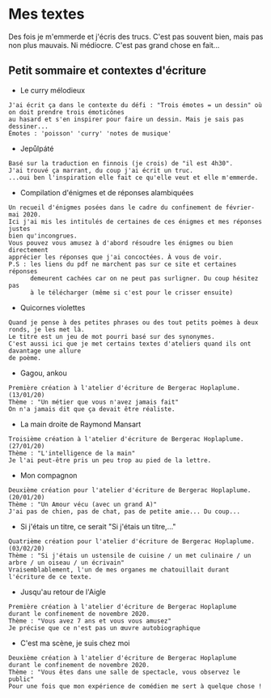 # Mes textes

Des fois je m'emmerde et j'écris des trucs. C'est pas souvent bien, mais pas non plus mauvais. Ni médiocre. C'est pas grand chose en fait...

## Petit sommaire et contextes d'écriture

 - Le curry mélodieux
```
J'ai écrit ça dans le contexte du défi : "Trois émotes = un dessin" où on doit prendre trois émoticônes
au hasard et s'en inspirer pour faire un dessin. Mais je sais pas dessiner...
Émotes : 'poisson' 'curry' 'notes de musique'
```

 - Jepůlpáté
```
Basé sur la traduction en finnois (je crois) de "il est 4h30".
J'ai trouvé ça marrant, du coup j'ai écrit un truc.
...oui ben l'inspiration elle fait ce qu'elle veut et elle m'emmerde.
```

 - Compilation d'énigmes et de réponses alambiquées
```
Un recueil d'énigmes posées dans le cadre du confinement de février-mai 2020.
Ici j'ai mis les intitulés de certaines de ces énigmes et mes réponses justes
bien qu'incongrues.
Vous pouvez vous amusez à d'abord résoudre les énigmes ou bien directement
apprécier les réponses que j'ai concoctées. À vous de voir.
P.S : les liens du pdf ne marchent pas sur ce site et certaines réponses
      demeurent cachées car on ne peut pas surligner. Du coup hésitez pas
      à le télécharger (même si c'est pour le crisser ensuite)
```

 - Quicornes violettes
```
Quand je pense à des petites phrases ou des tout petits poèmes à deux ronds, je les met là.
Le titre est un jeu de mot pourri basé sur des synonymes.
C'est aussi ici que je met certains textes d'ateliers quand ils ont davantage une allure 
de poème.
```

 - Gagou, ankou
```
Première création à l'atelier d'écriture de Bergerac Hoplaplume. (13/01/20)
Thème : "Un métier que vous n'avez jamais fait"
On n'a jamais dit que ça devait être réaliste.
```

 - La main droite de Raymond Mansart
```
Troisième création à l'atelier d'écriture de Bergerac Hoplaplume. (27/01/20)
Thème : "L'intelligence de la main"
Je l'ai peut-être pris un peu trop au pied de la lettre.
```

 - Mon compagnon
```
Deuxième création pour l'atelier d'écriture de Bergerac Hoplaplume. (20/01/20)
Thème : "Un Amour vécu (avec un grand A)"
J'ai pas de chien, pas de chat, pas de petite amie... Du coup...
```

 - Si j'étais un titre, ce serait "Si j'étais un titre,..."
```
Quatrième création pour l'atelier d'écriture de Bergerac Hoplaplume. (03/02/20)
Thème : "Si j'étais un ustensile de cuisine / un met culinaire / un arbre / un oiseau / un écrivain"
Vraisemblablement, l'un de mes organes me chatouillait durant l'écriture de ce texte.
```

 - Jusqu'au retour de l'Aigle
```
Première création à l'atelier d'écriture de Bergerac Hoplaplume
durant le confinement de novembre 2020.
Thème : "Vous avez 7 ans et vous vous amusez"
Je précise que ce n'est pas un œuvre autobiographique
```

 - C'est ma scène, je suis chez moi
```
Deuxième création à l'atelier d'écriture de Bergerac Hoplaplume
durant le confinement de novembre 2020.
Thème : "Vous êtes dans une salle de spectacle, vous observez le public"
Pour une fois que mon expérience de comédien me sert à quelque chose !
```
